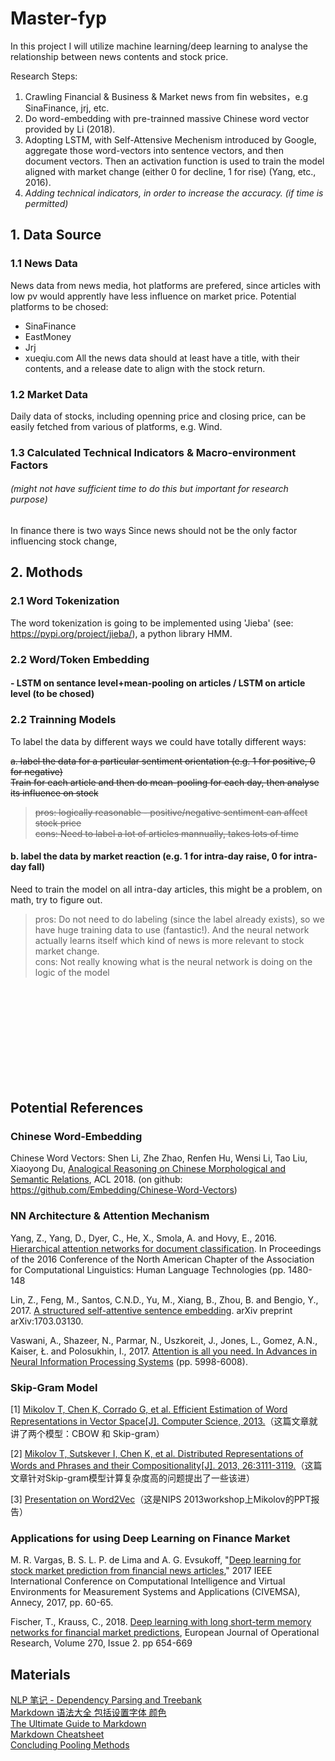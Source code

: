 # Master-fyp


In this project I will utilize machine learning/deep learning to analyse the relationship between news contents and stock price. 


Research Steps: 
1. Crawling Financial & Business & Market news from fin websites，e.g SinaFinance, jrj, etc. 
2. Do word-embedding with pre-trainned massive Chinese word vector provided by Li (2018). 
3. Adopting LSTM, with Self-Attensive Mechenism introduced by Google, aggregate those word-vectors into sentence vectors, and then document vectors. Then an activation function is used to train the model aligned with market change (either 0 for decline, 1 for rise) (Yang, etc., 2016). </br>
4. *Adding technical indicators, in order to increase the accuracy. (if time is permitted)*



## 1. Data Source
### 1.1 News Data
News data from news media, hot platforms are prefered, since articles with low pv would apprently have less influence on market price. 
Potential platforms to be chosed: 
- SinaFinance
- EastMoney
- Jrj
- xueqiu.com
All the news data should at least have a title, with their contents, and a release date to align with the stock return. 

### 1.2 Market Data
Daily data of stocks, including openning price and closing price, can be easily fetched from various of platforms, e.g. Wind. 

### 1.3 Calculated Technical Indicators & Macro-environment Factors 
###### (might not have sufficient time to do this but important for research purpose)
In finance there is two ways Since news should not be the only factor influencing stock change, 

## 2. Mothods
### 2.1 Word Tokenization
The word tokenization is going to be implemented using 'Jieba' (see: https://pypi.org/project/jieba/), a python library  HMM. 

### 2.2 Word/Token Embedding

#### - LSTM on sentance level+mean-pooling on articles / LSTM on article level (to be chosed)
#### 
### 2.2 Trainning Models
To label the data by different ways we could have totally different ways: 

~~a. label the data for a particular sentiment orientation (e.g. 1 for positive, 0 for negative) </br>
Train for each article and then do mean-pooling for each day, then analyse its influence on stock~~
>~~pros: logically reasonable - positive/negative sentiment can affect stock price~~</br>
>~~cons: Need to label a lot of articles mannually, takes lots of time~~</br>
#### b. label the data by market reaction (e.g. 1 for intra-day raise, 0 for intra-day fall) </br>
Need to train the model on all intra-day articles, this might be a problem, on math, try to figure out. </br>
>pros: Do not need to do labeling (since the label already exists), so we have huge training data to use (fantastic!). And the neural network actually learns itself which kind of news is more relevant to stock market change. </br>
>cons: Not really knowing what is the neural network is doing on the logic of the model </br>










</br>
</br>
</br>
</br>
</br>
</br>
</br>
</br>
</br>

## Potential References 
### Chinese Word-Embedding
Chinese Word Vectors: Shen Li, Zhe Zhao, Renfen Hu, Wensi Li, Tao Liu, Xiaoyong Du, [Analogical Reasoning on Chinese Morphological and Semantic Relations](https://arxiv.org/pdf/1805.06504.pdf), ACL 2018. (on github: https://github.com/Embedding/Chinese-Word-Vectors)

### NN Architecture & Attention Mechanism
Yang, Z., Yang, D., Dyer, C., He, X., Smola, A. and Hovy, E., 2016. [Hierarchical attention networks for document classification](https://www.cs.cmu.edu/~hovy/papers/16HLT-hierarchical-attention-networks.pdf). In Proceedings of the 2016 Conference of the North American Chapter of the Association for Computational Linguistics: Human Language Technologies (pp. 1480-148

Lin, Z., Feng, M., Santos, C.N.D., Yu, M., Xiang, B., Zhou, B. and Bengio, Y., 2017. [A structured self-attentive sentence embedding](https://arxiv.org/pdf/1703.03130.pdf). arXiv preprint arXiv:1703.03130.

Vaswani, A., Shazeer, N., Parmar, N., Uszkoreit, J., Jones, L., Gomez, A.N., Kaiser, Ł. and Polosukhin, I., 2017. [Attention is all you need. In Advances in Neural Information Processing Systems](http://papers.nips.cc/paper/7181-attention-is-all-you-need.pdf) (pp. 5998-6008).

### Skip-Gram Model
[1] [Mikolov T, Chen K, Corrado G, et al. Efficient Estimation of Word Representations in Vector Space[J]. Computer Science, 2013.](https://arxiv.org/pdf/1301.3781.pdf)（这篇文章就讲了两个模型：CBOW 和 Skip-gram） 

[2] [Mikolov T, Sutskever I, Chen K, et al. Distributed Representations of Words and Phrases and their Compositionality[J]. 2013, 26:3111-3119.](https://arxiv.org/pdf/1310.4546.pdf)（这篇文章针对Skip-gram模型计算复杂度高的问题提出了一些该进） 

[3] [Presentation on Word2Vec](https://docs.google.com/file/d/0B7XkCwpI5KDYRWRnd1RzWXQ2TWc/edit)（这是NIPS 2013workshop上Mikolov的PPT报告）

### Applications for using Deep Learning on Finance Market
M. R. Vargas, B. S. L. P. de Lima and A. G. Evsukoff, "[Deep learning for stock market prediction from financial news articles](https://ieeexplore.ieee.org/iel7/7989854/7995287/07995302.pdf)," 2017 IEEE International Conference on Computational Intelligence and Virtual Environments for Measurement Systems and Applications (CIVEMSA), Annecy, 2017, pp. 60-65.

Fischer, T., Krauss, C., 2018. [Deep learning with long short-term memory networks for financial market predictions](https://www.sciencedirect.com/science/article/abs/pii/S0377221717310652), European Journal of Operational Research, Volume 270, Issue 2. pp 654-669



## Materials
[NLP 笔记 - Dependency Parsing and Treebank](http://www.shuang0420.com/2017/03/09/NLP%20%E7%AC%94%E8%AE%B0%20-%20Dependency%20Parsing%20and%20Treebank/) </br>
[Markdown 语法大全 包括设置字体 颜色](https://blog.csdn.net/qcx321/article/details/53780672#commentBox) </br>
[The Ultimate Guide to Markdown](https://blog.ghost.org/markdown/) </br>
[Markdown Cheatsheet](https://github.com/adam-p/markdown-here/wiki/Markdown-Cheatsheet) </br>
[Concluding Pooling Methods](https://blog.csdn.net/danieljianfeng/article/details/42433475) </br>
